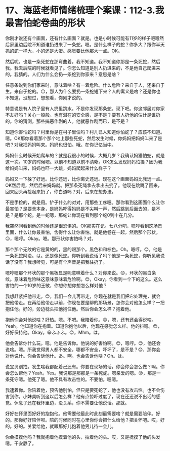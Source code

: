 # 17、海蓝老师情绪梳理个案课：112-3.我最害怕蛇卷曲的形状

你刚才说还有个画面，还有什么画面？就是。也是小时候可能有11岁的样子吧嗯然后家里边后院不知道谁扔进来了一条蛇。嗯。是什么样子的蛇？你多大？跟你半天抓的蛇一样大，小的还是大蛋。感觉要比他那大一点。OK。

然后呢。也是一条死蛇在那弯曲着，我不知道。我不知道你那是一条死蛇，然后我。我去后院的时候就看见了。你怎么知道是别人扔进来的，不是他自己爬进来的。我猜的。人们为什么会扔一条蛇到你家来？意思是啥？

任意条说到你们家来时，意味着啥？有一着危险。什么危险？来自于人，还来自于生。来自于蛇的。😔，那人为什么要扔一条蛇短下来？人的寓义是啥？还是你也不知道，没想过，想想看，你刚才说的。

特意说是有人院子里有人扔里跳水。不是你发现那条蛇。现下吧。你这邻居对你家不友好吗？关心一般般。也有潜在的安全感，是不是？要有人扔他的估计是谁扔的。你的猜测，那些搞恶作剧的人。他就恶作剧而已，是不是？

知道你害怕蛇吗？村里你是在村子里住吗？村儿已人知道你怕蛇了？应该不知道。嗯。OK那你看着那个那个地上那些死蛇，然后发生时候，你妈妈把妈妈叫来了是吧？对我把妈妈叫来。妈妈也很怕。哦。在你记忆当中。

妈妈什么时候开始爬车的？就是我很小的时候，大概几岁？我确认妈猫怕蛇，就是这一次。10岁的时候嗯。以前不知道以前不清晰。OK怎么发现妈妈怕摄？因为我给妈妈叫来，妈妈也吓一大跳，妈妈爬起来什么样子？

妈妈又一下躲了好远。比你还远，比你离史还远。现在这个画面妈妈比我远一点。OK然后呢，然后后来妈妈就。把那条死绳拿去拿出去扔了。他现在跳跳了回来，回来回头再捡起来扔了，你白道吗？对，后来在想办法。

不是手捡的，就是用。铲子什么的对对，用那些工序嗯。那你看到这画面什么让你最害怕？是要舍本身，是妈妈吓得妈妈是不尖叫一声，然后跳到后面去的，是不是？是那个蛇。是一蛇嗯，那蛇让你现在看到那个蛇0到十在几分。

我突然间看到他的时候还是很恐惧的。OK那实在记。七八分吧，嗯哼看到这场景里面，什么让你最害怕，舍得什么让你害怕。就是他卷在一起，然后那个形状。😔，嗯哼。Okay。嗯。那形状你害怕吗？对。

那个那个无纹的它是黄的的，黑的跟那个。黑色和和棕色。Oh。嗯哼。😊，他是一条死蛇阿没。は。还是像死蛇。你听到我说话了吗？他是一条死蛇，你听见我说话了没有？我想听见，可是有个声音是把我往扔了。

嗯哼嗯那个环状的那个黑板显是呃意味着什么？对你来说。😊，环状的黑白条纹。意味着危险味这意味意味着危险啊。😊，Okay。你看到一个下的这么。这么害怕的一个10岁的王敏，你想你想你想怎么样对他？

我想赶紧把他带走。😊，我们一会儿再带走，你现在就是我们把它处理完，就会把他带走。在再给他带走以前，你现在要是聊的那场景，怎你会对他怎么样？一把抱住他。好的，旁边枕头把他抱住他。然后你会怎么样？抱着他。

抱他你会对他说啥？好热。嗯。不吧。我陪着你。😊，嗯，还有还会得说啥。Yeah。他知道你在抱着。知道你抱他以后，他现在感觉怎么样。他的抖嗯。😊，好好保持他。Okay。😀ふふふ。😊，Mhm。は。

他会告诉你什么玩。嗯。他是告诉你。他说的好害怕啊。😊，嗯哼。😊，他还会说啥。嗯。所我觉得男人都不安全，哪都不安全，吓坏了，是不是？😊，那你会对他说什。你会告诉他什。あ。啊。也会告诉他啥？Oh。は。

说宝贝别拍。发生啥我都配着己还有。你要在现场的话，你会你会怎么做？啊。你会怎么帮他？Yeah。Yes。我说那是那那是一条死蛇。嗯亲爱的嗯。😔，那是一条死守嗯。他死了嗯。他不具有攻击性的。不要怕。嗯嗯。

我逮着你。你陪着他，预告他别怕，但只是要死蛇了，他也没有攻击性。也不会伤害到你。小妹美听到这以后怎么样？他有点惊吓过度了，现在还还说不出话的感觉。休息子还在我怀里边，没关系，你不需要让他说话。那就。

好好在怀里面好好的抱抱他。他需要他最此时此刻最需要啥？就是需要陪伴。好的。那你好好陪伴呗。陪的时候同时在心里你你会把什么给他？把关怀吧。哎，好的。好的。关爱给他，就跟那好儿抱着他男儿待一会儿。

你会摸摸他吗？我就抱着他摸着他的头，拍着他的头。哎，又是抚摸了他的头发嗯。干安静了。